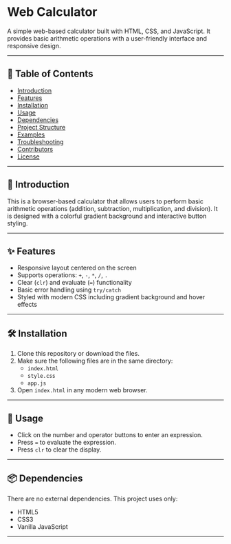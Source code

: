 # Web Calculator

A simple web-based calculator built with HTML, CSS, and JavaScript. It provides basic arithmetic operations with a user-friendly interface and responsive design.

---

## 📑 Table of Contents

- [Introduction](#introduction)
- [Features](#features)
- [Installation](#installation)
- [Usage](#usage)
- [Dependencies](#dependencies)
- [Project Structure](#project-structure)
- [Examples](#examples)
- [Troubleshooting](#troubleshooting)
- [Contributors](#contributors)
- [License](#license)

---

## 📘 Introduction

This is a browser-based calculator that allows users to perform basic arithmetic operations (addition, subtraction, multiplication, and division). It is designed with a colorful gradient background and interactive button styling.

---

## ✨ Features

- Responsive layout centered on the screen
- Supports operations: `+`, `-`, `*`, `/`, `.`
- Clear (`clr`) and evaluate (`=`) functionality
- Basic error handling using `try/catch`
- Styled with modern CSS including gradient background and hover effects

---

## 🛠 Installation

1. Clone this repository or download the files.
2. Make sure the following files are in the same directory:
   - `index.html`
   - `style.css`
   - `app.js`
3. Open `index.html` in any modern web browser.

---

## 🚀 Usage

- Click on the number and operator buttons to enter an expression.
- Press `=` to evaluate the expression.
- Press `clr` to clear the display.

---

## 📦 Dependencies

There are no external dependencies. This project uses only:
- HTML5
- CSS3
- Vanilla JavaScript

---



